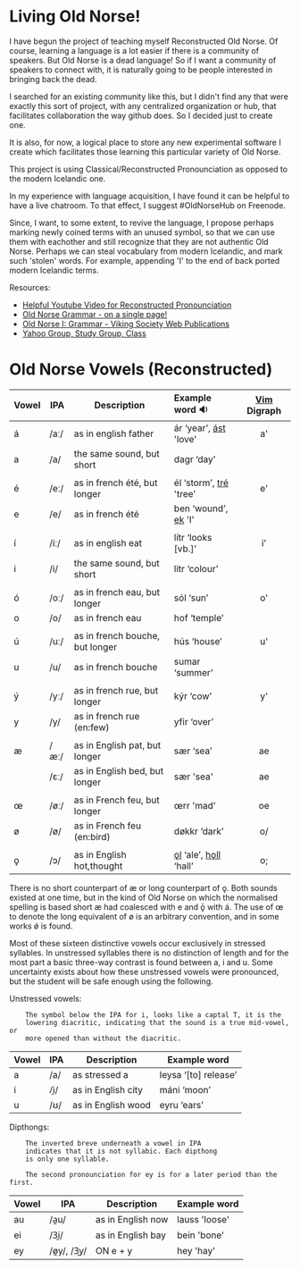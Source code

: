 Living Old Norse!
================

I have begun the project of teaching myself Reconstructed Old Norse. Of course,
learning a language is a lot easier if there is a community of speakers. But
Old Norse is a dead language! So if I want a community of speakers to connect
with, it is naturally going to be people interested in bringing back the dead.

I searched for an existing community like this, but I didn't find any that were
exactly this sort of project, with any centralized organization or hub, that
facilitates collaboration the way github does. So I decided just to create one.

It is also, for now, a logical place to store any new experimental software I
create which facilitates those learning this particular variety of Old Norse.

This project is using Classical/Reconstructed Pronounciation as opposed to
the modern Icelandic one.

In my experience with language acquisition, I have found it can be helpful to
have a live chatroom. To that effect, I suggest #OldNorseHub on Freenode.

Since, I want, to some extent, to revive the language, I propose perhaps
marking newly coined terms with an unused symbol, so that we can use them with
eachother and still recognize that they are not authentic Old Norse. Perhaps we
can steal vocabulary from modern Icelandic, and mark such 'stolen' words.  For
example, appending 'I' to the end of back ported modern Icelandic terms.


Resources:  
 * [Helpful Youtube Video for Reconstructed Pronounciation](http://www.youtube.com/watch?v=JICgNRzENoQ)
 * [Old Norse Grammar - on a single page!](http://oldnorsenews.org/2008/08/old-norse-grammar-on-a-single-page/)
 * [Old Norse I: Grammar - Viking Society Web Publications](http://www.vsnrweb-publications.org.uk/NION-1.pdf)
 * [Yahoo Group, Study Group, Class](https://groups.yahoo.com/neo/groups/norse_course/info)


Old Norse Vowels (Reconstructed)
===============================

Vowel | IPA  | Description                     | Example word :sound:                |  [Vim](http://www.vim.org) Digraph  
----- | ---- | ------------------------------- |:-----------------------------       |:----------------------------------:
á     | /aː/ |  as in english father           | ár ‘year’, [ást][ást] 'love'        |            a'
a     | /a/  |  the same sound, but short      | dagr ‘day’                          |             
      |      |                                 |                                     | 
é     | /eː/ |  as in french été, but longer   | él ‘storm’, [tré][tré] 'tree'       |            e'
e     | /e/  |  as in french été               | ben ‘wound’, [ek][ek] 'I'           |      
      |      |                                 |                                     | 
í     | /iː/ |  as in english eat              | lítr ‘looks [vb.]’                  |            i'
i     | /i/  |  the same sound, but short      | litr ‘colour’                       |
      |      |                                 |                                     | 
ó     | /oː/ |  as in french eau, but longer   | sól ‘sun’                           |            o'
o     | /o/  |  as in french eau               | hof ‘temple’                        |   
      |      |                                 |                                     | 
ú     | /uː/ |  as in french bouche, but longer| hús ‘house’                         |            u' 
u     | /u/  |  as in french bouche            | sumar ‘summer’                      |       
      |      |                                 |                                     | 
ý     | /yː/ |  as in french rue, but longer   | kýr ‘cow’                           |            y'
y     | /y/  |  as in french rue (en:few)      | yfir ‘over’                         |      
      |      |                                 |                                     | 
æ     | /æː/ |  as in English pat, but longer  | sær ‘sea’                           |            ae 
      | /ɛː/ |  as in English bed, but longer  | sær 'sea'                           |            ae
      |      |                                 |                                     | 
œ     | /øː/ |  as in French feu, but longer   | œrr 'mad’                           |            oe 
ø     | /ø/  |  as in French feu (en:bird)     | døkkr ‘dark’                        |            o/
      |      |                                 |                                     | 
ǫ     | /ɔ/  |  as in English hot,thought      |  [ǫl][ǫl] ‘ale’, [hǫll][hǫll] ‘hall’|            o;

[mp3s]: https://groups.yahoo.com/neo/groups/norse_course/files/OldNorseHub/Sounds/words/
[ást]: https://secure.jerkface.net/~jim/OldNorseHub/sounds/words/ást.mp3
[tré]: https://secure.jerkface.net/~jim/OldNorseHub/sounds/words/tré.mp3
[ek]: https://secure.jerkface.net/~jim/OldNorseHub/sounds/words/ek.mp3
[ǫl]: https://secure.jerkface.net/~jim/OldNorseHub/sounds/words/ǫl.mp3
[hǫll]: https://secure.jerkface.net/~jim/OldNorseHub/sounds/words/hǫll.mp3

There is no short counterpart of æ or long counterpart of ǫ. Both
sounds existed at one time, but in the kind of Old Norse on which the
normalised spelling is based short æ had coalesced with e and ǭ with
á. The use of œ to denote the long equivalent of ø is an arbitrary
convention, and in some works ǿ is found.

Most of these sixteen distinctive vowels occur exclusively in stressed
syllables. In unstressed syllables there is no distinction of length and
for the most part a basic three-way contrast is found between a, i and
u. Some uncertainty exists about how these unstressed vowels were
pronounced, but the student will be safe enough using the following.

Unstressed vowels:

        The symbol below the IPA for i, looks like a captal T, it is the
        lowering diacritic, indicating that the sound is a true mid-vowel, or
        more opened than without the diacritic.

Vowel | IPA  | Description                     | Example word       
----- | ---- | ------------------------------- | ------------------ 
    a | /a/  | as stressed a                   | leysa ‘[to] release’
    i | /̞i/  | as in English city              | máni ‘moon’
    u | /ʊ/  | as in English wood              | eyru ‘ears’


Dipthongs:

        The inverted breve underneath a vowel in IPA
        indicates that it is not syllabic. Each dipthong
        is only one syllable.
        
        The second pronounciation for ey is for a later period than the first.

Vowel | IPA               | Description           | Example word       
----- | ----------------- | ----------------------| ------------------ 
au    | /a̯u/              | as in English now     | lauss 'loose'  
ei    | /3̯i/              | as in English bay     | bein  'bone'  
ey    | /ø̯y/, /3̯y/        | ON e + y              | hey   'hay'  



